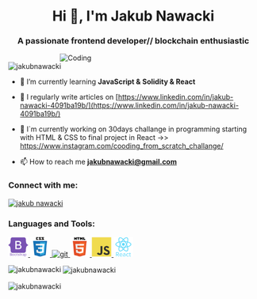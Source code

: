 <h1 align="center">Hi 👋, I'm Jakub Nawacki</h1>
<h3 align="center">A passionate frontend developer// blockchain enthusiastic</h3>
<img align="right" alt="Coding" width="400" src="https://cdn.dribbble.com/users/2131993/screenshots/4948736/thoughtworks-gif_dribbble.gif">


<p align="left"> <img src="https://komarev.com/ghpvc/?username=jakubnawacki&label=Profile%20views&color=0e75b6&style=flat" alt="jakubnawacki" /> </p>

- 🌱 I’m currently learning **JavaScript & Solidity & React**

- 📝 I regularly write articles on [https://www.linkedin.com/in/jakub-nawacki-4091ba19b/](https://www.linkedin.com/in/jakub-nawacki-4091ba19b/)

- 📝 I`m currently working on 30days challange in programming starting with HTML & CSS to final project in React ->> https://www.instagram.com/cooding_from_scratch_challange/

- 📫 How to reach me **jakubnawacki@gmail.com**

<h3 align="left">Connect with me:</h3>
<p align="left">
<a href="https://linkedin.com/in/jakub nawacki" target="blank"><img align="center" src="https://raw.githubusercontent.com/rahuldkjain/github-profile-readme-generator/master/src/images/icons/Social/linked-in-alt.svg" alt="jakub nawacki" height="30" width="40" /></a>
</p>

<h3 align="left">Languages and Tools:</h3>
<p align="left"> <a href="https://getbootstrap.com" target="_blank" rel="noreferrer"> <img src="https://raw.githubusercontent.com/devicons/devicon/master/icons/bootstrap/bootstrap-plain-wordmark.svg" alt="bootstrap" width="40" height="40"/> </a> <a href="https://www.w3schools.com/css/" target="_blank" rel="noreferrer"> <img src="https://raw.githubusercontent.com/devicons/devicon/master/icons/css3/css3-original-wordmark.svg" alt="css3" width="40" height="40"/> </a> <a href="https://git-scm.com/" target="_blank" rel="noreferrer"> <img src="https://www.vectorlogo.zone/logos/git-scm/git-scm-icon.svg" alt="git" width="40" height="40"/> </a> <a href="https://www.w3.org/html/" target="_blank" rel="noreferrer"> <img src="https://raw.githubusercontent.com/devicons/devicon/master/icons/html5/html5-original-wordmark.svg" alt="html5" width="40" height="40"/> </a> <a href="https://developer.mozilla.org/en-US/docs/Web/JavaScript" target="_blank" rel="noreferrer"> <img src="https://raw.githubusercontent.com/devicons/devicon/master/icons/javascript/javascript-original.svg" alt="javascript" width="40" height="40"/> </a> <a href="https://reactjs.org/" target="_blank" rel="noreferrer"> <img src="https://raw.githubusercontent.com/devicons/devicon/master/icons/react/react-original-wordmark.svg" alt="react" width="40" height="40"/> </a> </p>

<p><img align="left" src="https://github-readme-stats.vercel.app/api/top-langs?username=jakubnawacki&show_icons=true&locale=en&layout=compact" alt="jakubnawacki" /></p>

<p>&nbsp;<img align="center" src="https://github-readme-stats.vercel.app/api?username=jakubnawacki&show_icons=true&locale=en" alt="jakubnawacki" /></p>

<p><img align="center" src="https://github-readme-streak-stats.herokuapp.com/?user=jakubnawacki&" alt="jakubnawacki" /></p>
